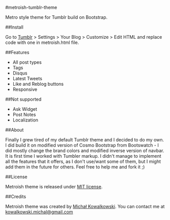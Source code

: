 #metroish-tumblr-theme

Metro style theme for Tumblr build on Bootstrap.

##Install

Go to [Tumblr](http://tumblr.com) > Settings > Your Blog > Customize > Edit HTML and replace code with one in metroish.html file.

##Features

- All post types
- Tags
- Disqus
- Latest Tweets
- Like and Reblog buttons
- Responsive

##Not supported

- Ask Widget 
- Post Notes
- Localization

##About

Finally I grew tired of my default Tumblr theme and I decided to do my own. 
I did build it on modified version of Cosmo Bootstrap from Bootswatch - I did mostly change the brand colors and modified inverse version of navbar.
It is first time I worked with Tumbler markup. 
I didn't manage to implement all the features that it offers, as I don't use/want some of them, but I might add them in the future for others. 
Feel free to help me and fork it ;)

##License

Metroish theme is released under [MIT license](http://opensource.org/licenses/mit-license.php).

##Credits

Metroish theme was created by [Michał Kowalkowski](http://michalkowalkowski.com). You can contact me at [kowalkowski.michal@gmail.com](mailto:kowalkowski.michal@gmail.com)

